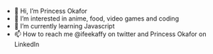 - 👋 Hi, I’m Princess Okafor
- 👀 I’m interested in anime, food, video games and coding
- 🌱 I’m currently learning Javascript
- 📫 How to reach me @ifeekaffy on twitter and Princess Okafor on LinkedIn

<!---
PrincessOkafor/PrincessOkafor is a ✨ special ✨ repository because its `README.md` (this file) appears on your GitHub profile.
You can click the Preview link to take a look at your changes.
--->
